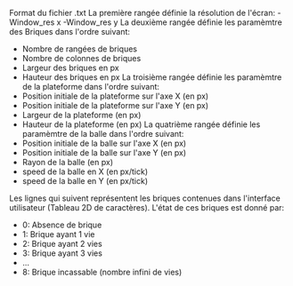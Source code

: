 Format du fichier .txt
La première rangée définie la résolution de l'écran:
-Window_res x
-Window_res y
La deuxième rangée définie les paramèmtre des Briques dans l'ordre suivant:
- Nombre de rangées de briques
- Nombre de colonnes de briques
- Largeur des briques en px
- Hauteur des briques en px
La troisième rangée définie les paramèmtre de la plateforme dans l'ordre suivant:
- Position initiale de la plateforme sur l'axe X (en px)
- Position initiale de la plateforme sur l'axe Y (en px)
- Largeur de la plateforme (en px)
- Hauteur de la plateforme  (en px)
La quatrième rangée définie les paramèmtre de la balle dans l'ordre suivant:
- Position initiale de la balle sur l'axe X (en px)
- Position initiale de la balle sur l'axe Y (en px)
- Rayon de la balle (en px)
- speed de la balle en X    (en px/tick)
- speed de la balle en Y    (en px/tick)

Les lignes qui suivent représentent les briques contenues dans l'interface utilisateur (Tableau 2D de caractères).
L'état de ces briques est donné par:
- 0: Absence de brique
- 1: Brique ayant 1 vie
- 2: Brique ayant 2 vies
- 3: Brique ayant 3 vies
- ...
- 8: Brique incassable (nombre infini de vies)
